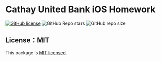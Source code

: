 # Cathay United Bank iOS Homework

[![GitHub license](https://img.shields.io/github/license/5j54d93/Cathay-United-Bank-iOS-Homework)](https://github.com/5j54d93/Cathay-United-Bank-iOS-Homework/blob/main/LICENSE)
![GitHub Repo stars](https://img.shields.io/github/stars/5j54d93/Cathay-United-Bank-iOS-Homework)
![GitHub repo size](https://img.shields.io/github/repo-size/5j54d93/Cathay-United-Bank-iOS-Homework)

## License：MIT

This package is [MIT licensed](https://github.com/5j54d93/Cathay-United-Bank-iOS-Homework/blob/main/LICENSE).
